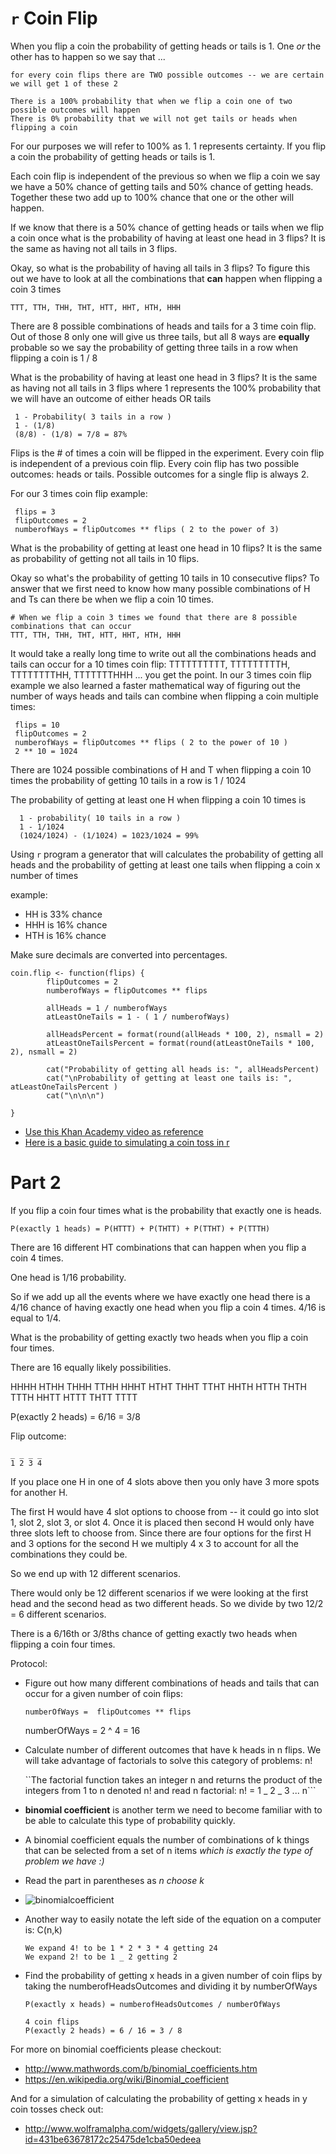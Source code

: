 # `r` Coin Flip

When you flip a coin the probability of getting heads or tails is 1.
One _or_ the other has to happen so we say that ...

    for every coin flips there are TWO possible outcomes -- we are certain we will get 1 of these 2

    There is a 100% probability that when we flip a coin one of two possible outcomes will happen
    There is 0% probability that we will not get tails or heads when flipping a coin

For our purposes we will refer to 100% as 1. 1 represents certainty. If you flip a coin the probability of getting heads or tails is 1.

Each coin flip is independent of the previous so when we flip a coin we say we have a 50% chance of getting tails and 50% chance of getting heads. Together these two add up to 100% chance that one or the other will happen.

If we know that there is a 50% chance of getting heads or tails when we flip a coin once
what is the probability of having at least one head in 3 flips? It is the same as having not all tails in 3 flips.

Okay, so what is the probability of having all tails in 3 flips?
To figure this out we have to look at all the combinations that **can** happen when flipping a coin 3 times

`TTT, TTH, THH, THT, HTT, HHT, HTH, HHH`

There are 8 possible combinations of heads and tails for a 3 time coin flip. Out of those 8 only one will give us three tails, but all 8 ways are **equally** probable
so we say the probability of getting three tails in a row when flipping a coin is 1 / 8

What is the probability of having at least one head in 3 flips?
It is the same as having not all tails in 3 flips where 1 represents the 100% probability that we will have an outcome of either heads OR tails

     1 - Probability( 3 tails in a row )
     1 - (1/8)
     (8/8) - (1/8) = 7/8 = 87%

Flips is the # of times a coin will be flipped in the experiment.
Every coin flip is independent of a previous coin flip. Every coin flip has two possible outcomes: heads or tails. Possible outcomes for a single flip is always 2.

For our 3 times coin flip example:

     flips = 3
     flipOutcomes = 2
     numberofWays = flipOutcomes ** flips ( 2 to the power of 3)

What is the probability of getting at least one head in 10 flips?
It is the same as probability of getting not all tails in 10 flips.

Okay so what's the probability of getting 10 tails in 10 consecutive flips?
To answer that we first need to know how many possible combinations of H and Ts can there be when we flip a coin 10 times.

    # When we flip a coin 3 times we found that there are 8 possible combinations that can occur
    TTT, TTH, THH, THT, HTT, HHT, HTH, HHH

It would take a really long time to write out all the combinations heads and tails can occur for a 10 times coin flip: TTTTTTTTTT, TTTTTTTTTH, TTTTTTTTHH, TTTTTTTHHH ... you get the point. In our 3 times coin flip example we also learned a faster mathematical way of figuring out the number of ways heads and tails can combine when flipping a coin multiple times:

     flips = 10
     flipOutcomes = 2
     numberofWays = flipOutcomes ** flips ( 2 to the power of 10 )
     2 ** 10 = 1024

There are 1024 possible combinations of H and T when flipping a coin 10 times the probability of getting 10 tails in a row is 1 / 1024

The probability of getting at least one H when flipping a coin 10 times is

      1 - probability( 10 tails in a row )
      1 - 1/1024
      (1024/1024) - (1/1024) = 1023/1024 = 99%

Using `r` program a generator that will calculates the probability of getting all heads and the probability of getting at least one tails when flipping a coin x number of times

example:

-   HH is 33% chance
-   HHH is 16% chance
-   HTH is 16% chance

Make sure decimals are converted into percentages.

    coin.flip <- function(flips) {
            flipOutcomes = 2
            numberofWays = flipOutcomes ** flips

            allHeads = 1 / numberofWays
            atLeastOneTails = 1 - ( 1 / numberofWays)

            allHeadsPercent = format(round(allHeads * 100, 2), nsmall = 2)
            atLeastOneTailsPercent = format(round(atLeastOneTails * 100, 2), nsmall = 2)

            cat("Probability of getting all heads is: ", allHeadsPercent)
            cat("\nProbability of getting at least one tails is: ", atLeastOneTailsPercent )
            cat("\n\n\n")

    }

-   [Use this Khan Academy video as reference](https://www.youtube.com/watch?v=mkyZ45KQYi4&list=PL06A16C388F14E6FE&index=6)
-   [Here is a basic guide to simulating a coin toss in r](http://www.rfortraders.com/simulation-of-a-coin-toss-in-r/)

# Part 2

If you flip a coin four times what is the probability that exactly one is heads.

`P(exactly 1 heads) = P(HTTT) + P(THTT) + P(TTHT) + P(TTTH)`

There are 16 different HT combinations that can happen when you flip a coin 4 times.

One head is 1/16 probability.

So if we add up all the events where we have exactly one head there is a 4/16 chance of having exactly one head when you flip a coin 4 times. 4/16 is equal to 1/4.

What is the probability of getting exactly two heads when you flip a coin four times.

There are 16 equally likely possibilities.

HHHH  HTHH  THHH  TTHH
HHHT  HTHT  THHT  TTHT
HHTH  HTTH  THTH  TTTH
HHTT  HTTT  THTT  TTTT

P(exactly 2 heads) = 6/16 = 3/8

Flip outcome:

    _ _ _ _
    1 2 3 4

If you place one H in one of 4 slots above then you only have 3 more spots for another H.

The first H would have 4 slot options to choose from -- it could go into slot 1, slot 2, slot 3, or slot 4. Once it is placed then second H would only have three slots left to choose from. Since there are four options for the first H and 3 options for the second H we multiply 4 x 3 to account for all the combinations they could be.

So we end up with 12 different scenarios.

There would only be 12 different scenarios if we were looking at the first head and the second head as two different heads. So we divide by two 12/2 = 6 different scenarios.

There is a 6/16th or 3/8ths chance of getting exactly two heads when flipping a coin four times.

Protocol:

-   Figure out how many different combinations of heads and tails that can occur for a given number of coin flips:

    `numberOfWays =  flipOutcomes ** flips`

    numberOfWays = 2 ^ 4 = 16

-   Calculate number of different outcomes that have k heads in n flips. We will take advantage of factorials to solve this category of problems: n!

    ``The factorial function takes an integer n and returns the product of the integers from 1 to n denoted n! and read n factorial: n! = 1 _ 2 _ 3 ... n\```

-   **binomial coefficient** is another term we need to become familiar with to be able to calculate this type of probability quickly.

-   A binomial coefficient equals the number of combinations of k things that can be selected from a set of n items _which is exactly the type of problem we have :)_

-   Read the part in parentheses as _n choose k_
-   ![binomialcoefficient](http://www.stat.yale.edu/Courses/1997-98/101/bincoef.gif)

-   Another way to easily notate the left side of the equation on a computer is: C(n,k)

    ```C(4,2) = 4! / 2! (4 - 2)!  = 4! / 2! * 2! = 24 / 4 = 6
    We expand 4! to be 1 * 2 * 3 * 4 getting 24
    We expand 2! to be 1 _ 2 getting 2
    ```


-   Find the probability of getting x heads in a given number of coin flips by taking the numberofHeadsOutcomes and dividing it by numberOfWays

    `P(exactly x heads) = numberofHeadsOutcomes / numberOfWays`

        4 coin flips
        P(exactly 2 heads) = 6 / 16 = 3 / 8

For more on binomial coefficients please checkout:

-   <http://www.mathwords.com/b/binomial_coefficients.htm>
-   <https://en.wikipedia.org/wiki/Binomial_coefficient>

And for a simulation of calculating the probability of getting x heads in y coin tosses check out:

-   <http://www.wolframalpha.com/widgets/gallery/view.jsp?id=431be63678172c25475de1cba50edeea>
